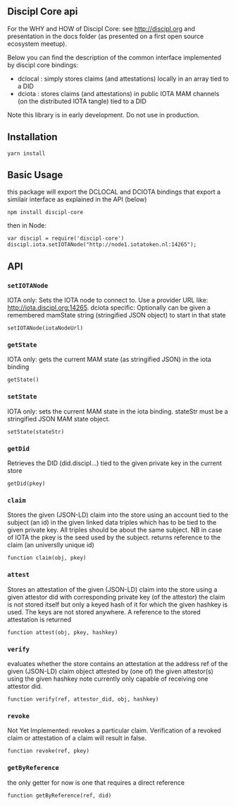 
## Discipl Core api

For the WHY and HOW of Discipl Core: see http://discipl.org and presentation in the docs folder
(as presented on a first open source ecosystem meetup).

Below you can find the description of the common interface implemented by discipl core bindings:

  - dclocal : simply stores claims (and attestations) locally in an array tied to a DID
  - dciota  : stores claims (and attestations) in public IOTA MAM channels (on the distributed IOTA tangle) tied to a DID

Note this library is in early development. Do not use in production.

## Installation

```
yarn install
```

## Basic Usage

this package will export the DCLOCAL and DCIOTA bindings that export a similair interface as explained in the API (below)

```
npm install discipl-core
```

then in Node:

```
var discipl = require('discipl-core')
discipl.iota.setIOTANode("http://node1.iotatoken.nl:14265");
```

## API

### `setIOTANode`
IOTA only: Sets the IOTA node to connect to. Use a provider URL like: http://iota.discipl.org:14265. 
dciota specific: Optionally can be given a remembered mamState string (stringified JSON object) to start in that state
```
setIOTANode(iotaNodeUrl)
```

### `getState`
IOTA only: gets the current MAM state (as stringified JSON) in the iota binding
```
getState()
```

### `setState`
IOTA only: sets the current MAM state in the iota binding. stateStr must be a stringified JSON MAM state object.
```
setState(stateStr)
```

### `getDid`
Retrieves the DID (did.discipl...) tied to the given private key in the current store
```
getDid(pkey)
```

### `claim`
Stores the given (JSON-LD) claim into the store using an account tied to the subject (an id) in the given linked data triples
which has to be tied to the given private key. All triples should be about the same subject. NB in case of IOTA the pkey is the seed
used by the subject. returns reference to the claim (an universlly unique id)
```
function claim(obj, pkey)
```

### `attest`
Stores an attestation of the given (JSON-LD) claim into the store using a given attestor did with corresponding private key (of the attestor)
the claim is not stored itself but only a keyed hash of it for which the given hashkey is used. The keys are not stored anywhere.
A reference to the stored attestation is returned
```
function attest(obj, pkey, hashkey)
```

### `verify`
evaluates whether the store contains an attestation at the address ref of the given (JSON-LD) claim object attested by (one of) the given attestor(s) using the given hashkey
note currently only capable of receiving one attestor did.
```
function verify(ref, attestor_did, obj, hashkey)
```

### `revoke`
Not Yet Implemented: revokes a particular claim. Verification of a revoked claim or attestation of a claim will result in false.
```
function revoke(ref, pkey)
```

### `getByReference`
the only getter for now is one that requires a direct reference
```
function getByReference(ref, did)
```
